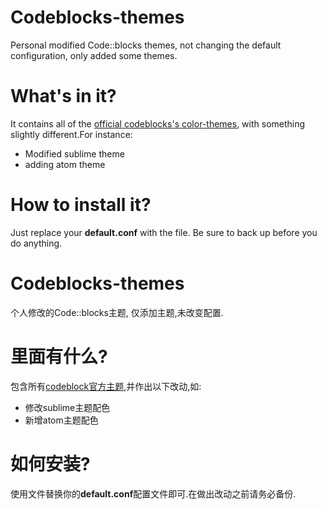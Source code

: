 # Codeblocks-themes
Personal modified Code::blocks themes, not changing the default configuration, only added some themes.
# What's in it?
It contains all of the [official codeblocks's color-themes](http://wiki.codeblocks.org/index.php?title=Syntax_highlighting_custom_colour_themes), with something slightly different.For instance:
- Modified sublime theme
- adding atom theme
# How to install it?
Just replace your **default.conf** with the file. Be sure to back up before you do anything.

# Codeblocks-themes
个人修改的Code::blocks主题, 仅添加主题,未改变配置.
# 里面有什么?
包含所有[codeblock官方主题](http://wiki.codeblocks.org/index.php?title=Syntax_highlighting_custom_colour_themes),并作出以下改动,如:
- 修改sublime主题配色
- 新增atom主题配色
# 如何安装?
使用文件替换你的**default.conf**配置文件即可.在做出改动之前请务必备份.
